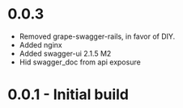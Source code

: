 
0.0.3 
=====
* Removed grape-swagger-rails, in favor of DIY.
* Added nginx
* Added swagger-ui 2.1.5 M2
* Hid swagger_doc from api exposure

0.0.1 - Initial build
=====================
